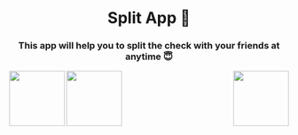 <h1 align="center">Split App 💸</h1>
<h3 align="center">This app will help you to split the check with your friends at anytime 😇</h3>


<img align="left" width="100" src="https://i.ibb.co/7zC5cQ8/Screenshot-2023-02-09-at-6-09-49-PM.png">
<img align="center" width="100" src="https://i.ibb.co/vV557Tf/Screenshot-2023-02-09-at-6-09-07-PM.png">
<img align="right" width="100" src="https://i.ibb.co/CmJG1Tz/Screenshot-2023-02-09-at-6-08-29-PM.png">




